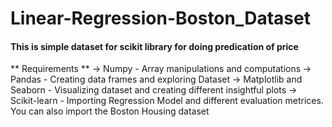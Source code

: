 # Linear-Regression-Boston_Dataset

#### This is simple dataset for scikit library for doing predication of price 

** Requirements **
-> Numpy - Array manipulations and computations
-> Pandas - Creating data frames and exploring Dataset
-> Matplotlib and Seaborn - Visualizing dataset and creating different insightful plots
-> Scikit-learn - Importing Regression Model and different evaluation metrices. You can also import the Boston Housing dataset
